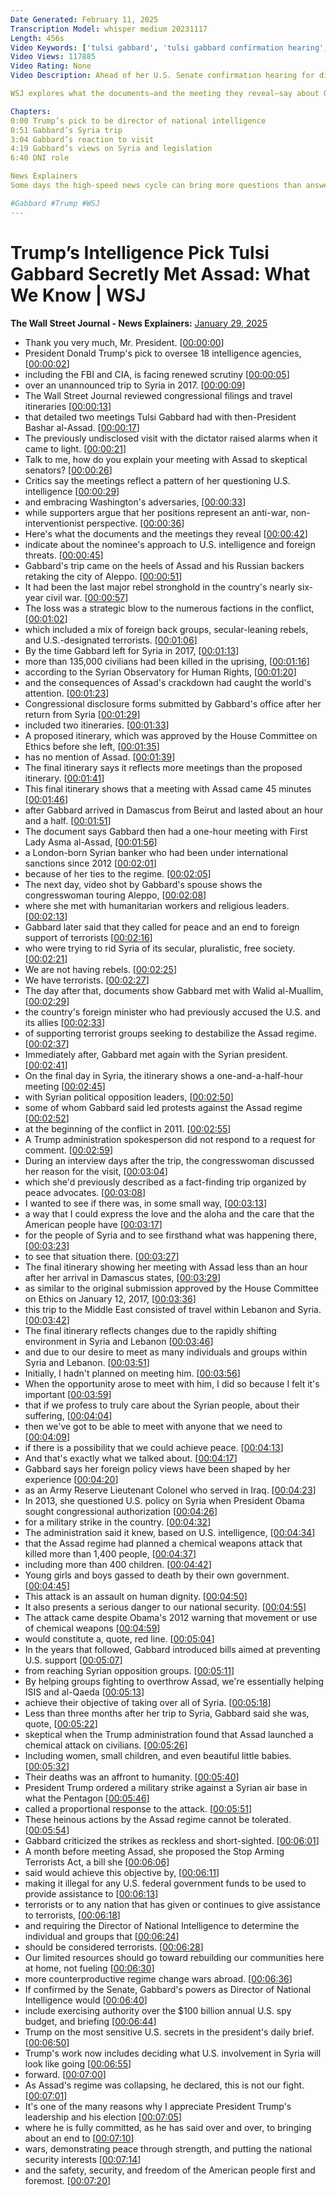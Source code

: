 ```yaml
---
Date Generated: February 11, 2025
Transcription Model: whisper medium 20231117
Length: 456s
Video Keywords: ['tulsi gabbard', 'tulsi gabbard confirmation hearing', 'bashar al assad', 'syria', 'president trump', 'trump news', 'trump cabinet picks', 'tulsi gabbard syria visit', 'tulsi gabbard news', 'tulsi gabbard syria', 'gabbard', 'tulsi gabbard assad meeting', 'tulsi gabbard assad syria', 'syria news', 'assad out', 'assad regime', 'tulsi gabbard nomination', 'fbi', 'cia', 'congressional filings', 'U.S. intelligence', 'aleppo', 'damascus', 'House Committee on Ethics', 'First Lady Asma al-Assad', 'foreign policy', 'Walid al-Moallem', 'usnews']
Video Views: 117885
Video Rating: None
Video Description: Ahead of her U.S. Senate confirmation hearing for director of national intelligence, Tulsi Gabbard is facing renewed scrutiny over an unannounced trip to Syria where she met with the now-deposed dictator Bashar al-Assad twice. Gabbard is President Donald Trump’s pick to oversee 18 intelligence agencies—including the FBI and CIA—with a $100 billion spy budget.

WSJ explores what the documents—and the meeting they reveal—say about Gabbard’s approach to U.S. intelligence and foreign threats. 

Chapters:
0:00 Trump’s pick to be director of national intelligence 
0:51 Gabbard’s Syria trip
3:04 Gabbard’s reaction to visit
4:19 Gabbard’s views on Syria and legislation
6:40 DNI role

News Explainers
Some days the high-speed news cycle can bring more questions than answers. WSJ’s news explainers break down the day's biggest stories into bite-size pieces to help you make sense of the news.

#Gabbard #Trump #WSJ
---
```


# Trump’s Intelligence Pick Tulsi Gabbard Secretly Met Assad: What We Know | WSJ
**The Wall Street Journal - News Explainers:** [January 29, 2025](https://www.youtube.com/watch?v=bmk9b7HXBzY)
*  Thank you very much, Mr. President. [[00:00:00](https://www.youtube.com/watch?v=bmk9b7HXBzY&t=0.0s)]
*  President Donald Trump's pick to oversee 18 intelligence agencies, [[00:00:02](https://www.youtube.com/watch?v=bmk9b7HXBzY&t=2.0s)]
*  including the FBI and CIA, is facing renewed scrutiny [[00:00:05](https://www.youtube.com/watch?v=bmk9b7HXBzY&t=5.64s)]
*  over an unannounced trip to Syria in 2017. [[00:00:09](https://www.youtube.com/watch?v=bmk9b7HXBzY&t=9.52s)]
*  The Wall Street Journal reviewed congressional filings and travel itineraries [[00:00:13](https://www.youtube.com/watch?v=bmk9b7HXBzY&t=13.16s)]
*  that detailed two meetings Tulsi Gabbard had with then-President Bashar al-Assad. [[00:00:17](https://www.youtube.com/watch?v=bmk9b7HXBzY&t=17.0s)]
*  The previously undisclosed visit with the dictator raised alarms when it came to light. [[00:00:21](https://www.youtube.com/watch?v=bmk9b7HXBzY&t=21.76s)]
*  Talk to me, how do you explain your meeting with Assad to skeptical senators? [[00:00:26](https://www.youtube.com/watch?v=bmk9b7HXBzY&t=26.16s)]
*  Critics say the meetings reflect a pattern of her questioning U.S. intelligence [[00:00:29](https://www.youtube.com/watch?v=bmk9b7HXBzY&t=29.72s)]
*  and embracing Washington's adversaries, [[00:00:33](https://www.youtube.com/watch?v=bmk9b7HXBzY&t=33.84s)]
*  while supporters argue that her positions represent an anti-war, non-interventionist perspective. [[00:00:36](https://www.youtube.com/watch?v=bmk9b7HXBzY&t=36.519999999999996s)]
*  Here's what the documents and the meetings they reveal [[00:00:42](https://www.youtube.com/watch?v=bmk9b7HXBzY&t=42.72s)]
*  indicate about the nominee's approach to U.S. intelligence and foreign threats. [[00:00:45](https://www.youtube.com/watch?v=bmk9b7HXBzY&t=45.480000000000004s)]
*  Gabbard's trip came on the heels of Assad and his Russian backers retaking the city of Aleppo. [[00:00:51](https://www.youtube.com/watch?v=bmk9b7HXBzY&t=51.92s)]
*  It had been the last major rebel stronghold in the country's nearly six-year civil war. [[00:00:57](https://www.youtube.com/watch?v=bmk9b7HXBzY&t=57.04s)]
*  The loss was a strategic blow to the numerous factions in the conflict, [[00:01:02](https://www.youtube.com/watch?v=bmk9b7HXBzY&t=62.6s)]
*  which included a mix of foreign back groups, secular-leaning rebels, and U.S.-designated terrorists. [[00:01:06](https://www.youtube.com/watch?v=bmk9b7HXBzY&t=66.44s)]
*  By the time Gabbard left for Syria in 2017, [[00:01:13](https://www.youtube.com/watch?v=bmk9b7HXBzY&t=73.24s)]
*  more than 135,000 civilians had been killed in the uprising, [[00:01:16](https://www.youtube.com/watch?v=bmk9b7HXBzY&t=76.6s)]
*  according to the Syrian Observatory for Human Rights, [[00:01:20](https://www.youtube.com/watch?v=bmk9b7HXBzY&t=80.64s)]
*  and the consequences of Assad's crackdown had caught the world's attention. [[00:01:23](https://www.youtube.com/watch?v=bmk9b7HXBzY&t=83.48s)]
*  Congressional disclosure forms submitted by Gabbard's office after her return from Syria [[00:01:29](https://www.youtube.com/watch?v=bmk9b7HXBzY&t=89.12s)]
*  included two itineraries. [[00:01:33](https://www.youtube.com/watch?v=bmk9b7HXBzY&t=93.48s)]
*  A proposed itinerary, which was approved by the House Committee on Ethics before she left, [[00:01:35](https://www.youtube.com/watch?v=bmk9b7HXBzY&t=95.36s)]
*  has no mention of Assad. [[00:01:39](https://www.youtube.com/watch?v=bmk9b7HXBzY&t=99.68s)]
*  The final itinerary says it reflects more meetings than the proposed itinerary. [[00:01:41](https://www.youtube.com/watch?v=bmk9b7HXBzY&t=101.52000000000001s)]
*  This final itinerary shows that a meeting with Assad came 45 minutes [[00:01:46](https://www.youtube.com/watch?v=bmk9b7HXBzY&t=106.4s)]
*  after Gabbard arrived in Damascus from Beirut and lasted about an hour and a half. [[00:01:51](https://www.youtube.com/watch?v=bmk9b7HXBzY&t=111.24s)]
*  The document says Gabbard then had a one-hour meeting with First Lady Asma al-Assad, [[00:01:56](https://www.youtube.com/watch?v=bmk9b7HXBzY&t=116.56s)]
*  a London-born Syrian banker who had been under international sanctions since 2012 [[00:02:01](https://www.youtube.com/watch?v=bmk9b7HXBzY&t=121.24s)]
*  because of her ties to the regime. [[00:02:05](https://www.youtube.com/watch?v=bmk9b7HXBzY&t=125.88s)]
*  The next day, video shot by Gabbard's spouse shows the congresswoman touring Aleppo, [[00:02:08](https://www.youtube.com/watch?v=bmk9b7HXBzY&t=128.24s)]
*  where she met with humanitarian workers and religious leaders. [[00:02:13](https://www.youtube.com/watch?v=bmk9b7HXBzY&t=133.12s)]
*  Gabbard later said that they called for peace and an end to foreign support of terrorists [[00:02:16](https://www.youtube.com/watch?v=bmk9b7HXBzY&t=136.76s)]
*  who were trying to rid Syria of its secular, pluralistic, free society. [[00:02:21](https://www.youtube.com/watch?v=bmk9b7HXBzY&t=141.35999999999999s)]
*  We are not having rebels. [[00:02:25](https://www.youtube.com/watch?v=bmk9b7HXBzY&t=145.56s)]
*  We have terrorists. [[00:02:27](https://www.youtube.com/watch?v=bmk9b7HXBzY&t=147.51999999999998s)]
*  The day after that, documents show Gabbard met with Walid al-Muallim, [[00:02:29](https://www.youtube.com/watch?v=bmk9b7HXBzY&t=149.84s)]
*  the country's foreign minister who had previously accused the U.S. and its allies [[00:02:33](https://www.youtube.com/watch?v=bmk9b7HXBzY&t=153.28s)]
*  of supporting terrorist groups seeking to destabilize the Assad regime. [[00:02:37](https://www.youtube.com/watch?v=bmk9b7HXBzY&t=157.35999999999999s)]
*  Immediately after, Gabbard met again with the Syrian president. [[00:02:41](https://www.youtube.com/watch?v=bmk9b7HXBzY&t=161.76s)]
*  On the final day in Syria, the itinerary shows a one-and-a-half-hour meeting [[00:02:45](https://www.youtube.com/watch?v=bmk9b7HXBzY&t=165.95999999999998s)]
*  with Syrian political opposition leaders, [[00:02:50](https://www.youtube.com/watch?v=bmk9b7HXBzY&t=170.0s)]
*  some of whom Gabbard said led protests against the Assad regime [[00:02:52](https://www.youtube.com/watch?v=bmk9b7HXBzY&t=172.48s)]
*  at the beginning of the conflict in 2011. [[00:02:55](https://www.youtube.com/watch?v=bmk9b7HXBzY&t=175.56s)]
*  A Trump administration spokesperson did not respond to a request for comment. [[00:02:59](https://www.youtube.com/watch?v=bmk9b7HXBzY&t=179.23999999999998s)]
*  During an interview days after the trip, the congresswoman discussed her reason for the visit, [[00:03:04](https://www.youtube.com/watch?v=bmk9b7HXBzY&t=184.44s)]
*  which she'd previously described as a fact-finding trip organized by peace advocates. [[00:03:08](https://www.youtube.com/watch?v=bmk9b7HXBzY&t=188.76s)]
*  I wanted to see if there was, in some small way, [[00:03:13](https://www.youtube.com/watch?v=bmk9b7HXBzY&t=193.72s)]
*  a way that I could express the love and the aloha and the care that the American people have [[00:03:17](https://www.youtube.com/watch?v=bmk9b7HXBzY&t=197.92000000000002s)]
*  for the people of Syria and to see firsthand what was happening there, [[00:03:23](https://www.youtube.com/watch?v=bmk9b7HXBzY&t=203.08s)]
*  to see that situation there. [[00:03:27](https://www.youtube.com/watch?v=bmk9b7HXBzY&t=207.6s)]
*  The final itinerary showing her meeting with Assad less than an hour after her arrival in Damascus states, [[00:03:29](https://www.youtube.com/watch?v=bmk9b7HXBzY&t=209.88s)]
*  as similar to the original submission approved by the House Committee on Ethics on January 12, 2017, [[00:03:36](https://www.youtube.com/watch?v=bmk9b7HXBzY&t=216.4s)]
*  this trip to the Middle East consisted of travel within Lebanon and Syria. [[00:03:42](https://www.youtube.com/watch?v=bmk9b7HXBzY&t=222.35999999999999s)]
*  The final itinerary reflects changes due to the rapidly shifting environment in Syria and Lebanon [[00:03:46](https://www.youtube.com/watch?v=bmk9b7HXBzY&t=226.23999999999998s)]
*  and due to our desire to meet as many individuals and groups within Syria and Lebanon. [[00:03:51](https://www.youtube.com/watch?v=bmk9b7HXBzY&t=231.28s)]
*  Initially, I hadn't planned on meeting him. [[00:03:56](https://www.youtube.com/watch?v=bmk9b7HXBzY&t=236.72s)]
*  When the opportunity arose to meet with him, I did so because I felt it's important [[00:03:59](https://www.youtube.com/watch?v=bmk9b7HXBzY&t=239.16s)]
*  that if we profess to truly care about the Syrian people, about their suffering, [[00:04:04](https://www.youtube.com/watch?v=bmk9b7HXBzY&t=244.79999999999998s)]
*  then we've got to be able to meet with anyone that we need to [[00:04:09](https://www.youtube.com/watch?v=bmk9b7HXBzY&t=249.52s)]
*  if there is a possibility that we could achieve peace. [[00:04:13](https://www.youtube.com/watch?v=bmk9b7HXBzY&t=253.8s)]
*  And that's exactly what we talked about. [[00:04:17](https://www.youtube.com/watch?v=bmk9b7HXBzY&t=257.08s)]
*  Gabbard says her foreign policy views have been shaped by her experience [[00:04:20](https://www.youtube.com/watch?v=bmk9b7HXBzY&t=260.04s)]
*  as an Army Reserve Lieutenant Colonel who served in Iraq. [[00:04:23](https://www.youtube.com/watch?v=bmk9b7HXBzY&t=263.40000000000003s)]
*  In 2013, she questioned U.S. policy on Syria when President Obama sought congressional authorization [[00:04:26](https://www.youtube.com/watch?v=bmk9b7HXBzY&t=266.96000000000004s)]
*  for a military strike in the country. [[00:04:32](https://www.youtube.com/watch?v=bmk9b7HXBzY&t=272.6s)]
*  The administration said it knew, based on U.S. intelligence, [[00:04:34](https://www.youtube.com/watch?v=bmk9b7HXBzY&t=274.68s)]
*  that the Assad regime had planned a chemical weapons attack that killed more than 1,400 people, [[00:04:37](https://www.youtube.com/watch?v=bmk9b7HXBzY&t=277.6s)]
*  including more than 400 children. [[00:04:42](https://www.youtube.com/watch?v=bmk9b7HXBzY&t=282.92s)]
*  Young girls and boys gassed to death by their own government. [[00:04:45](https://www.youtube.com/watch?v=bmk9b7HXBzY&t=285.48s)]
*  This attack is an assault on human dignity. [[00:04:50](https://www.youtube.com/watch?v=bmk9b7HXBzY&t=290.88s)]
*  It also presents a serious danger to our national security. [[00:04:55](https://www.youtube.com/watch?v=bmk9b7HXBzY&t=295.16s)]
*  The attack came despite Obama's 2012 warning that movement or use of chemical weapons [[00:04:59](https://www.youtube.com/watch?v=bmk9b7HXBzY&t=299.32000000000005s)]
*  would constitute a, quote, red line. [[00:05:04](https://www.youtube.com/watch?v=bmk9b7HXBzY&t=304.48s)]
*  In the years that followed, Gabbard introduced bills aimed at preventing U.S. support [[00:05:07](https://www.youtube.com/watch?v=bmk9b7HXBzY&t=307.16s)]
*  from reaching Syrian opposition groups. [[00:05:11](https://www.youtube.com/watch?v=bmk9b7HXBzY&t=311.20000000000005s)]
*  By helping groups fighting to overthrow Assad, we're essentially helping ISIS and al-Qaeda [[00:05:13](https://www.youtube.com/watch?v=bmk9b7HXBzY&t=313.8s)]
*  achieve their objective of taking over all of Syria. [[00:05:18](https://www.youtube.com/watch?v=bmk9b7HXBzY&t=318.24s)]
*  Less than three months after her trip to Syria, Gabbard said she was, quote, [[00:05:22](https://www.youtube.com/watch?v=bmk9b7HXBzY&t=322.52000000000004s)]
*  skeptical when the Trump administration found that Assad launched a chemical attack on civilians. [[00:05:26](https://www.youtube.com/watch?v=bmk9b7HXBzY&t=326.52000000000004s)]
*  Including women, small children, and even beautiful little babies. [[00:05:32](https://www.youtube.com/watch?v=bmk9b7HXBzY&t=332.32s)]
*  Their deaths was an affront to humanity. [[00:05:40](https://www.youtube.com/watch?v=bmk9b7HXBzY&t=340.76s)]
*  President Trump ordered a military strike against a Syrian air base in what the Pentagon [[00:05:46](https://www.youtube.com/watch?v=bmk9b7HXBzY&t=346.64s)]
*  called a proportional response to the attack. [[00:05:51](https://www.youtube.com/watch?v=bmk9b7HXBzY&t=351.03999999999996s)]
*  These heinous actions by the Assad regime cannot be tolerated. [[00:05:54](https://www.youtube.com/watch?v=bmk9b7HXBzY&t=354.44s)]
*  Gabbard criticized the strikes as reckless and short-sighted. [[00:06:01](https://www.youtube.com/watch?v=bmk9b7HXBzY&t=361.44s)]
*  A month before meeting Assad, she proposed the Stop Arming Terrorists Act, a bill she [[00:06:06](https://www.youtube.com/watch?v=bmk9b7HXBzY&t=366.35999999999996s)]
*  said would achieve this objective by, [[00:06:11](https://www.youtube.com/watch?v=bmk9b7HXBzY&t=371.23999999999995s)]
*  making it illegal for any U.S. federal government funds to be used to provide assistance to [[00:06:13](https://www.youtube.com/watch?v=bmk9b7HXBzY&t=373.52s)]
*  terrorists or to any nation that has given or continues to give assistance to terrorists, [[00:06:18](https://www.youtube.com/watch?v=bmk9b7HXBzY&t=378.0s)]
*  and requiring the Director of National Intelligence to determine the individual and groups that [[00:06:24](https://www.youtube.com/watch?v=bmk9b7HXBzY&t=384.0s)]
*  should be considered terrorists. [[00:06:28](https://www.youtube.com/watch?v=bmk9b7HXBzY&t=388.56s)]
*  Our limited resources should go toward rebuilding our communities here at home, not fueling [[00:06:30](https://www.youtube.com/watch?v=bmk9b7HXBzY&t=390.88s)]
*  more counterproductive regime change wars abroad. [[00:06:36](https://www.youtube.com/watch?v=bmk9b7HXBzY&t=396.44s)]
*  If confirmed by the Senate, Gabbard's powers as Director of National Intelligence would [[00:06:40](https://www.youtube.com/watch?v=bmk9b7HXBzY&t=400.48s)]
*  include exercising authority over the $100 billion annual U.S. spy budget, and briefing [[00:06:44](https://www.youtube.com/watch?v=bmk9b7HXBzY&t=404.72s)]
*  Trump on the most sensitive U.S. secrets in the president's daily brief. [[00:06:50](https://www.youtube.com/watch?v=bmk9b7HXBzY&t=410.44s)]
*  Trump's work now includes deciding what U.S. involvement in Syria will look like going [[00:06:55](https://www.youtube.com/watch?v=bmk9b7HXBzY&t=415.04s)]
*  forward. [[00:07:00](https://www.youtube.com/watch?v=bmk9b7HXBzY&t=420.0s)]
*  As Assad's regime was collapsing, he declared, this is not our fight. [[00:07:01](https://www.youtube.com/watch?v=bmk9b7HXBzY&t=421.24s)]
*  It's one of the many reasons why I appreciate President Trump's leadership and his election [[00:07:05](https://www.youtube.com/watch?v=bmk9b7HXBzY&t=425.24s)]
*  where he is fully committed, as he has said over and over, to bringing about an end to [[00:07:10](https://www.youtube.com/watch?v=bmk9b7HXBzY&t=430.28s)]
*  wars, demonstrating peace through strength, and putting the national security interests [[00:07:14](https://www.youtube.com/watch?v=bmk9b7HXBzY&t=434.84s)]
*  and the safety, security, and freedom of the American people first and foremost. [[00:07:20](https://www.youtube.com/watch?v=bmk9b7HXBzY&t=440.79999999999995s)]
